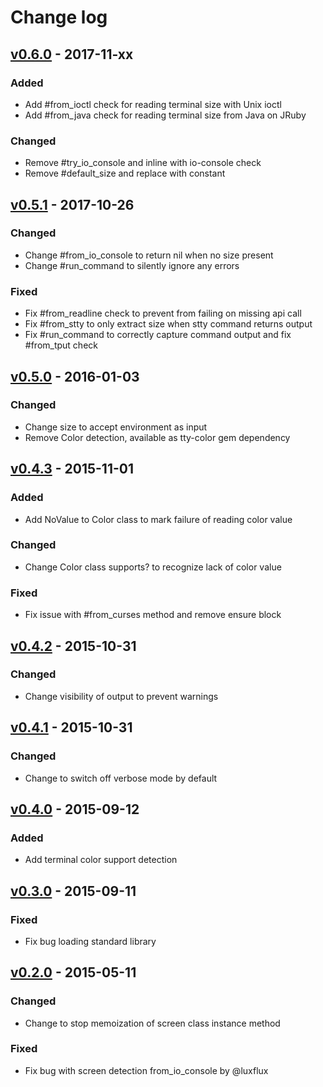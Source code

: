 # Change log

## [v0.6.0] - 2017-11-xx

### Added
* Add #from_ioctl check for reading terminal size with Unix ioctl
* Add #from_java check for reading terminal size from Java on JRuby

### Changed
* Remove #try_io_console and inline with io-console check
* Remove #default_size and replace with constant

## [v0.5.1] - 2017-10-26

### Changed
* Change #from_io_console to return nil when no size present
* Change #run_command to silently ignore any errors

### Fixed
* Fix #from_readline check to prevent from failing on missing api call
* Fix #from_stty to only extract size when stty command returns output
* Fix #run_command to correctly capture command output and fix #from_tput check

## [v0.5.0] - 2016-01-03

### Changed
* Change size to accept environment as input
* Remove Color detection, available as tty-color gem dependency

## [v0.4.3] - 2015-11-01

### Added
* Add NoValue to Color class to mark failure of reading color value

### Changed
* Change Color class supports? to recognize lack of color value

### Fixed
* Fix issue with #from_curses method and remove ensure block

## [v0.4.2] - 2015-10-31

### Changed
* Change visibility of output to prevent warnings

## [v0.4.1] - 2015-10-31

### Changed
* Change to switch off verbose mode by default

## [v0.4.0] - 2015-09-12

### Added
* Add terminal color support detection

## [v0.3.0] - 2015-09-11

### Fixed
* Fix bug loading standard library

## [v0.2.0] - 2015-05-11

### Changed
* Change to stop memoization of screen class instance method

### Fixed
* Fix bug with screen detection from_io_console by @luxflux

[v0.6.0]: https://github.com/peter-murach/tty-screen/compare/v0.5.1...v0.6.0
[v0.5.1]: https://github.com/peter-murach/tty-screen/compare/v0.5.0...v0.5.1
[v0.5.0]: https://github.com/peter-murach/tty-screen/compare/v0.4.3...v0.5.0
[v0.4.3]: https://github.com/peter-murach/tty-screen/compare/v0.4.2...v0.4.3
[v0.4.2]: https://github.com/peter-murach/tty-screen/compare/v0.4.1...v0.4.2
[v0.4.1]: https://github.com/peter-murach/tty-screen/compare/v0.4.0...v0.4.1
[v0.4.0]: https://github.com/peter-murach/tty-screen/compare/v0.3.0...v0.4.0
[v0.3.0]: https://github.com/peter-murach/tty-screen/compare/v0.2.0...v0.3.0
[v0.2.0]: https://github.com/peter-murach/tty-screen/compare/v0.1.0...v0.2.0
[v0.1.0]: https://github.com/peter-murach/tty-screen/compare/v0.1.0
